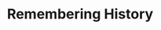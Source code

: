 ---
pid: CH1078
title: Remembering History
location_transcription: Penn Treaty Park
zipcode: CT06883
outside_phl: Weston CT
neighborhood: 
age: '26'
age_range: 20-29
instagram: 
image_file_name: CH_107.jpg
proposal_transcription: |-
  Commemorate the people who helped build the city and acknowledge the people pushed out.
  - should withstand weather as ( not turn green)
  - should be able to be walked on/touched
topic: Art,Neighborhoods,Philadelphia,Gentrification
topic_summary: 0, 0, 0, 0
type: Mural,Sculpture Statue,Bench
keywords_other: Philadelphia, History
credit: Rebecca
image_labels: 
twitter: 
facebook: 
permalink: "/monuments/ch1078/"
layout: item-page
---
